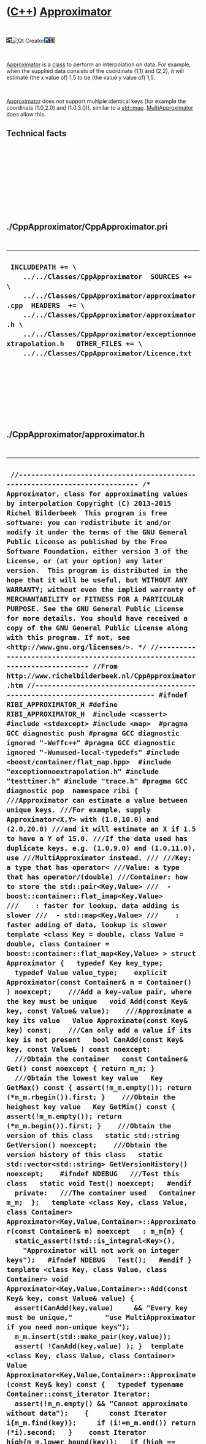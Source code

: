 
 

 

 

 

 

([C++](Cpp.md)) [Approximator](CppApproximator.md)
====================================================

 

![STL](PicStl.png)![Qt
Creator](PicQtCreator.png)![Lubuntu](PicLubuntu.png)![Windows](PicWindows.png)

 

[Approximator](CppApproximator.md) is a [class](CppClass.md) to
perform an interpolation on data. For example, when the supplied data
consists of the coordinats (1,1) and (2,2), it will estimate (the x
value of) 1,5 to be (the value y value of) 1,5.

 

[Approximator](CppApproximator.md) does not support multiple identical
keys (for example the coordinats (1.0,2.0) and (1.0,3.0)), similar to a
[std::map](CppMap.md). [MultiApproximator](CppMultiApproximator.md)
does allow this.

Technical facts
---------------

 

 

 

 

 

 

./CppApproximator/CppApproximator.pri
-------------------------------------

 

  ------------------------------------------------------------------------------------------------------------------------------------------------------------------------------------------------------------------------------------------------------------------------------------------------------------------------
  ` INCLUDEPATH += \     ../../Classes/CppApproximator  SOURCES += \     ../../Classes/CppApproximator/approximator.cpp  HEADERS  += \     ../../Classes/CppApproximator/approximator.h \     ../../Classes/CppApproximator/exceptionnoextrapolation.h   OTHER_FILES += \     ../../Classes/CppApproximator/Licence.txt`
  ------------------------------------------------------------------------------------------------------------------------------------------------------------------------------------------------------------------------------------------------------------------------------------------------------------------------

 

 

 

 

 

./CppApproximator/approximator.h
--------------------------------

 

  -----------------------------------------------------------------------------------------------------------------------------------------------------------------------------------------------------------------------------------------------------------------------------------------------------------------------------------------------------------------------------------------------------------------------------------------------------------------------------------------------------------------------------------------------------------------------------------------------------------------------------------------------------------------------------------------------------------------------------------------------------------------------------------------------------------------------------------------------------------------------------------------------------------------------------------------------------------------------------------------------------------------------------------------------------------------------------------------------------------------------------------------------------------------------------------------------------------------------------------------------------------------------------------------------------------------------------------------------------------------------------------------------------------------------------------------------------------------------------------------------------------------------------------------------------------------------------------------------------------------------------------------------------------------------------------------------------------------------------------------------------------------------------------------------------------------------------------------------------------------------------------------------------------------------------------------------------------------------------------------------------------------------------------------------------------------------------------------------------------------------------------------------------------------------------------------------------------------------------------------------------------------------------------------------------------------------------------------------------------------------------------------------------------------------------------------------------------------------------------------------------------------------------------------------------------------------------------------------------------------------------------------------------------------------------------------------------------------------------------------------------------------------------------------------------------------------------------------------------------------------------------------------------------------------------------------------------------------------------------------------------------------------------------------------------------------------------------------------------------------------------------------------------------------------------------------------------------------------------------------------------------------------------------------------------------------------------------------------------------------------------------------------------------------------------------------------------------------------------------------------------------------------------------------------------------------------------------------------------------------------------------------------------------------------------------------------------------------------------------------------------------------------------------------------------------------------------------------------------------------------------------------------------------------------------------------------------------------------------------------------------------------------------------------------------------------------------------------------------------------------------------------------------------------------------------------------------------------------------------------------------------------------------------------------------------------------------------------------------------------------------------------------------------------------------------------------------------------------------------------------------------------------------------------------------------------------------------------------------------------------------------------------------------------------------------------------------------------------------------------------------------------------------------------------------------------------------------------------------------------------------------------------------------------------------------------------------------------------------------------------------------------------------------------------------------------------------------------------------------------------------------------------------------------------------------------------------------------------------------------------------------------------------------------------------------------------------------------------------------------------------------------------------------------------------------------------------------------------------------------------------------------------------------------------------------------------------------------------------------------------------------------------------------------------------------------------------------------------------------------------------------------------------------------------------------------------------------------------------------------------------------------------------------------------------------------------------------------------------------------------------------------------------------------------------------------------------------------------------------------------------------------------------------------------------------------------------------------------------------------------------------------------------------------------------------------------------------------------------------------------------------------------------------------------------------------------------------------------------------------------------------------------------------------------------------------------------------------------------------------------------------------------------------------
  ` //--------------------------------------------------------------------------- /* Approximator, class for approximating values by interpolation Copyright (C) 2013-2015 Richel Bilderbeek  This program is free software: you can redistribute it and/or modify it under the terms of the GNU General Public License as published by the Free Software Foundation, either version 3 of the License, or (at your option) any later version.  This program is distributed in the hope that it will be useful, but WITHOUT ANY WARRANTY; without even the implied warranty of MERCHANTABILITY or FITNESS FOR A PARTICULAR PURPOSE. See the GNU General Public License for more details. You should have received a copy of the GNU General Public License along with this program. If not, see <http://www.gnu.org/licenses/>. */ //--------------------------------------------------------------------------- //From http://www.richelbilderbeek.nl/CppApproximator.htm //--------------------------------------------------------------------------- #ifndef RIBI_APPROXIMATOR_H #define RIBI_APPROXIMATOR_H  #include <cassert> #include <stdexcept> #include <map>  #pragma GCC diagnostic push #pragma GCC diagnostic ignored "-Weffc++" #pragma GCC diagnostic ignored "-Wunused-local-typedefs" #include <boost/container/flat_map.hpp>  #include "exceptionnoextrapolation.h" #include "testtimer.h" #include "trace.h" #pragma GCC diagnostic pop  namespace ribi {  ///Approximator can estimate a value between unique keys. ///For example, supply Approximator<X,Y> with (1.0,10.0) and (2.0,20.0) ///and it will estimate an X if 1.5 to have a Y of 15.0. ///If the data used has duplicate keys, e.g. (1.0,9.0) and (1.0,11.0), use ///MultiApproximator instead. /// ///Key: a type that has operator< ///Value: a type that has operator/(double) ///Container: how to store the std::pair<Key,Value> ///  - boost::container::flat_imap<Key,Value> ///    : faster for lookup, data adding is slower ///  - std::map<Key,Value> ///    : faster adding of data, lookup is slower template <class Key = double, class Value = double, class Container = boost::container::flat_map<Key,Value> > struct Approximator {   typedef Key key_type;   typedef Value value_type;    explicit Approximator(const Container& m = Container() ) noexcept;    ///Add a key-value pair, where the key must be unique   void Add(const Key& key, const Value& value);    ///Approximate a key its value   Value Approximate(const Key& key) const;    ///Can only add a value if its key is not present   bool CanAdd(const Key& key, const Value& ) const noexcept;    ///Obtain the container   const Container& Get() const noexcept { return m_m; }    ///Obtain the lowest key value   Key GetMax() const { assert(!m_m.empty()); return (*m_m.rbegin()).first; }    ///Obtain the heighest key value   Key GetMin() const { assert(!m_m.empty()); return (*m_m.begin()).first; }    ///Obtain the version of this class   static std::string GetVersion() noexcept;    ///Obtain the version history of this class   static std::vector<std::string> GetVersionHistory() noexcept;    #ifndef NDEBUG   ///Test this class   static void Test() noexcept;   #endif    private:   ///The container used   Container m_m;  };   template <class Key, class Value, class Container> Approximator<Key,Value,Container>::Approximator(const Container& m) noexcept   : m_m{m} {   static_assert(!std::is_integral<Key>(),     "Approximator will not work on integer keys");   #ifndef NDEBUG   Test();   #endif }  template <class Key, class Value, class Container> void Approximator<Key,Value,Container>::Add(const Key& key, const Value& value) {   assert(CanAdd(key,value)     && "Every key must be unique,"        "use MultiApproximator if you need non-unique keys");   m_m.insert(std::make_pair(key,value));   assert( !CanAdd(key,value) ); }  template <class Key, class Value, class Container> Value Approximator<Key,Value,Container>::Approximate(const Key& key) const {   typedef typename Container::const_iterator Iterator;    assert(!m_m.empty() && "Cannot approximate without data");    {     const Iterator i{m_m.find(key)};     if (i!=m_m.end()) return (*i).second;   }    const Iterator high{m_m.lower_bound(key)};   if (high == m_m.begin() || high == m_m.end())   {     assert(!m_m.empty());     const Key lowest  { (*m_m.begin()).first  };     const Key highest { (*m_m.rbegin()).first };     throw ExceptionNoExtrapolation<Key>(key,lowest,highest);   }   const Iterator low { --Iterator(high) };   assert(low != m_m.end());   assert(high != m_m.end());   const Key d_low  { (*low).first };   const Key d_high { (*high).first };   assert(d_low < key);   assert(d_high > key);   const double fraction { (key - d_low) / (d_high - d_low) };   assert(fraction >= 0.0);   assert(fraction <= 1.0);   assert(m_m.find(d_low)  != m_m.end());   assert(m_m.find(d_high) != m_m.end());   const Value h_low  { (*m_m.find(d_low)).second  };   const Value h_high { (*m_m.find(d_high)).second };   return ((1.0 - fraction)) * h_low + ((0.0 + fraction) * h_high); }  template <class Key, class Value, class Container> bool Approximator<Key,Value,Container>::CanAdd(const Key& key, const Value& ) const noexcept {   return m_m.find(key) == m_m.end(); }  template <class Key, class Value, class Container> std::string Approximator<Key,Value,Container>::GetVersion() noexcept {   return "1.0"; }  ///Obtain the version history of this class template <class Key, class Value, class Container> std::vector<std::string> Approximator<Key,Value,Container>::GetVersionHistory() noexcept {   const std::vector<std::string> v {     "2013-08-22: version 1.0: initial version"   };   return v; }   #ifndef NDEBUG template <class Key, class Value, class Container> void Approximator<Key,Value,Container>::Test() noexcept {   {     static bool is_tested { false };     if (is_tested) return;     is_tested = true;   }   TestTimer::SetMaxCnt(2); //Due to templates, multiple Approximators get active   const TestTimer test_timer(__func__,__FILE__,1.0);   {     Approximator<double,int> m;     m.Add(1.0,10);     m.Add(2.0,20);     assert(m.Approximate(1.5) == 15);     m.Add(4.0,40);     assert(m.Approximate(3.0) == 30);     m.Add(3.0,35);     assert(m.Approximate(3.0) == 35);     assert(m.GetMin() == 1.0);     assert(m.GetMax() == 4.0);   }   TestTimer::SetMaxCnt(1); //Restore strictness } #endif  } //~namespace ribi  #endif // RIBI_APPROXIMATOR_H`
  -----------------------------------------------------------------------------------------------------------------------------------------------------------------------------------------------------------------------------------------------------------------------------------------------------------------------------------------------------------------------------------------------------------------------------------------------------------------------------------------------------------------------------------------------------------------------------------------------------------------------------------------------------------------------------------------------------------------------------------------------------------------------------------------------------------------------------------------------------------------------------------------------------------------------------------------------------------------------------------------------------------------------------------------------------------------------------------------------------------------------------------------------------------------------------------------------------------------------------------------------------------------------------------------------------------------------------------------------------------------------------------------------------------------------------------------------------------------------------------------------------------------------------------------------------------------------------------------------------------------------------------------------------------------------------------------------------------------------------------------------------------------------------------------------------------------------------------------------------------------------------------------------------------------------------------------------------------------------------------------------------------------------------------------------------------------------------------------------------------------------------------------------------------------------------------------------------------------------------------------------------------------------------------------------------------------------------------------------------------------------------------------------------------------------------------------------------------------------------------------------------------------------------------------------------------------------------------------------------------------------------------------------------------------------------------------------------------------------------------------------------------------------------------------------------------------------------------------------------------------------------------------------------------------------------------------------------------------------------------------------------------------------------------------------------------------------------------------------------------------------------------------------------------------------------------------------------------------------------------------------------------------------------------------------------------------------------------------------------------------------------------------------------------------------------------------------------------------------------------------------------------------------------------------------------------------------------------------------------------------------------------------------------------------------------------------------------------------------------------------------------------------------------------------------------------------------------------------------------------------------------------------------------------------------------------------------------------------------------------------------------------------------------------------------------------------------------------------------------------------------------------------------------------------------------------------------------------------------------------------------------------------------------------------------------------------------------------------------------------------------------------------------------------------------------------------------------------------------------------------------------------------------------------------------------------------------------------------------------------------------------------------------------------------------------------------------------------------------------------------------------------------------------------------------------------------------------------------------------------------------------------------------------------------------------------------------------------------------------------------------------------------------------------------------------------------------------------------------------------------------------------------------------------------------------------------------------------------------------------------------------------------------------------------------------------------------------------------------------------------------------------------------------------------------------------------------------------------------------------------------------------------------------------------------------------------------------------------------------------------------------------------------------------------------------------------------------------------------------------------------------------------------------------------------------------------------------------------------------------------------------------------------------------------------------------------------------------------------------------------------------------------------------------------------------------------------------------------------------------------------------------------------------------------------------------------------------------------------------------------------------------------------------------------------------------------------------------------------------------------------------------------------------------------------------------------------------------------------------------------------------------------------------------------------------------------------------------------------------------------------------------------------------------------

 

 

 

 

 

./CppApproximator/approximator.cpp
----------------------------------

 

  ----------------------------------------------------------------------------------------------------------------------------------------------------------------------------------------------------------------------------------------------------------------------------------------------------------------------------------------------------------------------------------------------------------------------------------------------------------------------------------------------------------------------------------------------------------------------------------------------------------------------------------------------------------------------------------------------------------------------------------------------------------------------------------------------------------------------------------------------------------------------------------------------------------------------------------------------------------------------------------------------------------------------------------------------------------------------------------
  ` //--------------------------------------------------------------------------- /* Approximator, class for approximating values by interpolation Copyright (C) 2013-2015 Richel Bilderbeek  This program is free software: you can redistribute it and/or modify it under the terms of the GNU General Public License as published by the Free Software Foundation, either version 3 of the License, or (at your option) any later version.  This program is distributed in the hope that it will be useful, but WITHOUT ANY WARRANTY; without even the implied warranty of MERCHANTABILITY or FITNESS FOR A PARTICULAR PURPOSE. See the GNU General Public License for more details. You should have received a copy of the GNU General Public License along with this program. If not, see <http://www.gnu.org/licenses/>. */ //--------------------------------------------------------------------------- //From http://www.richelbilderbeek.nl/CppApproximator.htm //--------------------------------------------------------------------------- #include "approximator.h"`
  ----------------------------------------------------------------------------------------------------------------------------------------------------------------------------------------------------------------------------------------------------------------------------------------------------------------------------------------------------------------------------------------------------------------------------------------------------------------------------------------------------------------------------------------------------------------------------------------------------------------------------------------------------------------------------------------------------------------------------------------------------------------------------------------------------------------------------------------------------------------------------------------------------------------------------------------------------------------------------------------------------------------------------------------------------------------------------------

 

 

 

 

 

./CppApproximator/exceptionnoextrapolation.h
--------------------------------------------

 

  -----------------------------------------------------------------------------------------------------------------------------------------------------------------------------------------------------------------------------------------------------------------------------------------------------------------------------------------------------------------------------------------------------------------------------------------------------------------------------------------------------------------------------------------------------------------------------------------------------------------------------------------------------------------------------------------------------------------------------------------------------------------------------------------------------------------------------------------------------------------------------------------------------------------------------------------------------------------------------------------------------------------------------------------------------------------------------------------------------------------------------------------------------------------------------------------------------------------------------------------------------------------------------------------------------------------------------------------------------------------------------------------------------------------------------------------------------------------------------------------------------------------------------------------------------------------------------------------------------------------------------------------------------------------------------------------------------------------------------------------------------------------------------------------------------------------------------------------------------------------------------------------------------------------------------------------------------------------------------------------------------------------------------------------------------------------------------------------------------------------------------------------------------------------------------------------------------------------------------------------------------------------------------------------------------------------------------------------------------------------------
  ` //--------------------------------------------------------------------------- /* Approximator, class for approximating values by interpolation Copyright (C) 2013-2015 Richel Bilderbeek  This program is free software: you can redistribute it and/or modify it under the terms of the GNU General Public License as published by the Free Software Foundation, either version 3 of the License, or (at your option) any later version.  This program is distributed in the hope that it will be useful, but WITHOUT ANY WARRANTY; without even the implied warranty of MERCHANTABILITY or FITNESS FOR A PARTICULAR PURPOSE. See the GNU General Public License for more details. You should have received a copy of the GNU General Public License along with this program. If not, see <http://www.gnu.org/licenses/>. */ //--------------------------------------------------------------------------- //From http://www.richelbilderbeek.nl/CppApproximator.htm //--------------------------------------------------------------------------- #ifndef RIBI_EXCEPTIONNOEXTRAPOLATION_H #define RIBI_EXCEPTIONNOEXTRAPOLATION_H  #include <stdexcept> #include <boost/lexical_cast.hpp>  namespace ribi {  template <class T> struct ExceptionNoExtrapolation : public std::exception {   ExceptionNoExtrapolation(     const T& value)     : m_is_above_max{false},       m_is_below_min{false},       m_what{         "Value of "       + boost::lexical_cast<std::string>(value)       + " out of range [unknown]"     }   {    }    ExceptionNoExtrapolation(     const T& value, const T& lowest, const T& highest)     : m_is_above_max{value > highest},       m_is_below_min{value < lowest},       m_what{         "Value of "       + boost::lexical_cast<std::string>(value)       + " out of range ["       + boost::lexical_cast<std::string>(lowest)       + " , "       + boost::lexical_cast<std::string>(highest)       + "]"     }   {    }   bool IsAboveMax() const noexcept { return m_is_above_max; }   bool IsBelowMin() const noexcept { return m_is_below_min; }   const char * what() const throw() override { return m_what.c_str(); }   private:    const bool m_is_above_max;   const bool m_is_below_min;   ///The error message   const std::string m_what; };  } //~namespace ribi   #endif // RIBI_EXCEPTIONNOEXTRAPOLATION_H`
  -----------------------------------------------------------------------------------------------------------------------------------------------------------------------------------------------------------------------------------------------------------------------------------------------------------------------------------------------------------------------------------------------------------------------------------------------------------------------------------------------------------------------------------------------------------------------------------------------------------------------------------------------------------------------------------------------------------------------------------------------------------------------------------------------------------------------------------------------------------------------------------------------------------------------------------------------------------------------------------------------------------------------------------------------------------------------------------------------------------------------------------------------------------------------------------------------------------------------------------------------------------------------------------------------------------------------------------------------------------------------------------------------------------------------------------------------------------------------------------------------------------------------------------------------------------------------------------------------------------------------------------------------------------------------------------------------------------------------------------------------------------------------------------------------------------------------------------------------------------------------------------------------------------------------------------------------------------------------------------------------------------------------------------------------------------------------------------------------------------------------------------------------------------------------------------------------------------------------------------------------------------------------------------------------------------------------------------------------------------------------

 

 

 

 

 

./CppApproximator/exceptionnoextrapolation.cpp
----------------------------------------------

 

  ----
  ``
  ----

 

 

 

 

 

 

This page has been created by the [tool](Tools.md)
[CodeToHtml](ToolCodeToHtml.md)
